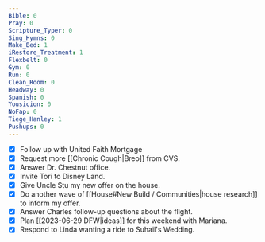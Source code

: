 ```yaml
---
Bible: 0
Pray: 0
Scripture_Typer: 0
Sing_Hymns: 0
Make_Bed: 1
iRestore_Treatment: 1
Flexbelt: 0
Gym: 0
Run: 0
Clean_Room: 0
Headway: 0
Spanish: 0
Yousicion: 0
NoFap: 0
Tiege_Hanley: 1
Pushups: 0
---
```


- [x] Follow up with United Faith Mortgage
- [x] Request more [[Chronic Cough|Breo]] from CVS.
- [x] Answer Dr. Chestnut office.
- [x] Invite Tori to Disney Land.
- [x] Give Uncle Stu my new offer on the house.
- [x] Do another wave of [[House#New Build / Communities|house research]] to inform my offer.
- [x] Answer Charles follow-up questions about the flight.
- [x] Plan [[2023-06-29 DFW|ideas]] for this weekend with Mariana.
- [x] Respond to Linda wanting a ride to Suhail's Wedding.